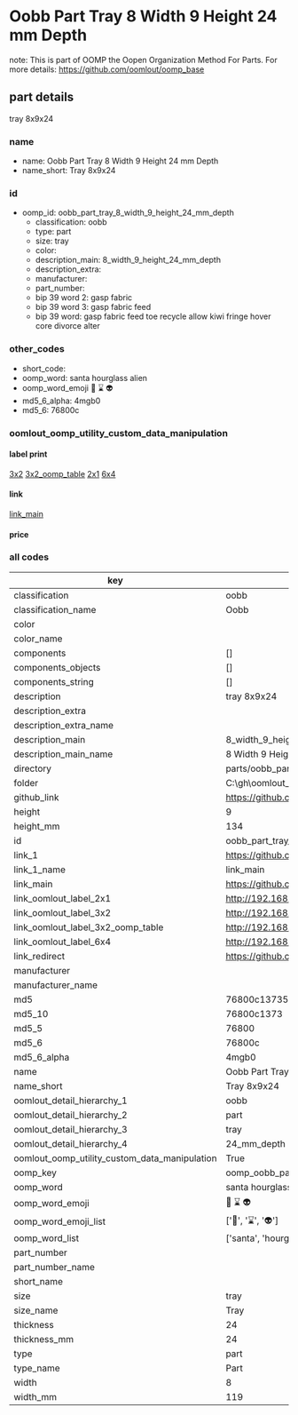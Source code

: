 # Oobb Part Tray 8 Width 9 Height 24 mm Depth  

note: This is part of OOMP the Oopen Organization Method For Parts. For more details: https://github.com/oomlout/oomp_base

##  part details
  



tray 8x9x24



### name
* name: Oobb Part Tray 8 Width 9 Height 24 mm Depth
* name_short: Tray 8x9x24 
### id
* oomp_id: oobb_part_tray_8_width_9_height_24_mm_depth
  * classification: oobb
  * type: part
  * size: tray
  * color: 
  * description_main: 8_width_9_height_24_mm_depth
  * description_extra: 
  * manufacturer: 
  * part_number: 
  * bip 39 word 2: gasp fabric
  * bip 39 word 3: gasp fabric feed
  * bip 39 word: gasp fabric feed toe recycle allow kiwi fringe hover core divorce alter

### other_codes
* short_code: 
* oomp_word: santa hourglass alien
* oomp_word_emoji :santa: :hourglass: :alien:
* md5_6_alpha: 4mgb0
* md5_6: 76800c






### oomlout_oomp_utility_custom_data_manipulation
#### label print
[3x2](http://192.168.1.245:1112/?label=oomp%204mgb0)
[3x2_oomp_table](http://192.168.1.108:1112/?label=oomp%204mgb0)
[2x1](http://192.168.1.242:1112/?label=oomp%204mgb0)
[6x4](http://192.168.1.55:1112/?label=oomp%204mgb0)    

#### link

[link_main](https://github.com/oomlout/oomlout_oobb_version_4_generated_parts/tree/main/navigation_oomp/oobb/part/tray/8_width_9_height_24_mm_depth/part)                              

#### price







### all codes 
| key | value |  
| --- | --- |  
| classification | oobb |  
| classification_name | Oobb |  
| color |  |  
| color_name |  |  
| components | [] |  
| components_objects | [] |  
| components_string | [] |  
| description | tray 8x9x24 |  
| description_extra |  |  
| description_extra_name |  |  
| description_main | 8_width_9_height_24_mm_depth |  
| description_main_name | 8 Width 9 Height 24 mm Depth |  
| directory | parts/oobb_part_tray_8_width_9_height_24_mm_depth |  
| folder | C:\gh\oomlout_oobb_version_4_generated_parts\parts\oobb_part_tray_8_width_9_height_24_mm_depth |  
| github_link | https://github.com/oomlout/oomlout_oomp_part_src/tree/main/parts/oobb_part_tray_8_width_9_height_24_mm_depth |  
| height | 9 |  
| height_mm | 134 |  
| id | oobb_part_tray_8_width_9_height_24_mm_depth |  
| link_1 | https://github.com/oomlout/oomlout_oobb_version_4_generated_parts/tree/main/navigation_oomp/oobb/part/tray/8_width_9_height_24_mm_depth/part |  
| link_1_name | link_main |  
| link_main | https://github.com/oomlout/oomlout_oobb_version_4_generated_parts/tree/main/navigation_oomp/oobb/part/tray/8_width_9_height_24_mm_depth/part |  
| link_oomlout_label_2x1 | http://192.168.1.242:1112/?label=oomp%204mgb0 |  
| link_oomlout_label_3x2 | http://192.168.1.245:1112/?label=oomp%204mgb0 |  
| link_oomlout_label_3x2_oomp_table | http://192.168.1.108:1112/?label=oomp%204mgb0 |  
| link_oomlout_label_6x4 | http://192.168.1.55:1112/?label=oomp%204mgb0 |  
| link_redirect | https://github.com/oomlout/oomlout_oobb_version_4_generated_parts/tree/main/parts/oobb_tray_08_09_24 |  
| manufacturer |  |  
| manufacturer_name |  |  
| md5 | 76800c13735d0f6c1ad9fe38a9545b01 |  
| md5_10 | 76800c1373 |  
| md5_5 | 76800 |  
| md5_6 | 76800c |  
| md5_6_alpha | 4mgb0 |  
| name | Oobb Part Tray 8 Width 9 Height 24 mm Depth |  
| name_short | Tray 8x9x24  |  
| oomlout_detail_hierarchy_1 | oobb |  
| oomlout_detail_hierarchy_2 | part |  
| oomlout_detail_hierarchy_3 | tray |  
| oomlout_detail_hierarchy_4 | 24_mm_depth |  
| oomlout_oomp_utility_custom_data_manipulation | True |  
| oomp_key | oomp_oobb_part_tray_8_width_9_height_24_mm_depth |  
| oomp_word | santa hourglass alien |  
| oomp_word_emoji | :santa: :hourglass: :alien: |  
| oomp_word_emoji_list | [':santa:', ':hourglass:', ':alien:'] |  
| oomp_word_list | ['santa', 'hourglass', 'alien'] |  
| part_number |  |  
| part_number_name |  |  
| short_name |  |  
| size | tray |  
| size_name | Tray |  
| thickness | 24 |  
| thickness_mm | 24 |  
| type | part |  
| type_name | Part |  
| width | 8 |  
| width_mm | 119 |  
